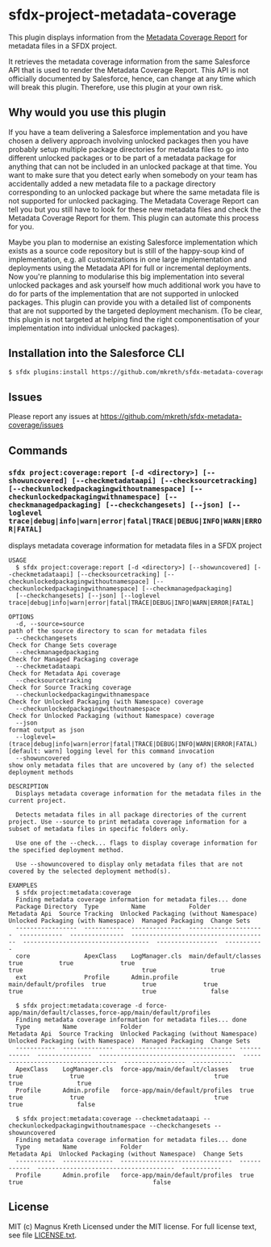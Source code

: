 # sfdx-project-metadata-coverage

This plugin displays information from the [Metadata Coverage Report](https://developer.salesforce.com/docs/metadata-coverage) for metadata files in a SFDX project.

It retrieves the metadata coverage information from the same Salesforce API that is used to render the Metadata Coverage Report. This API is not officially documented by Salesforce, hence, can change at any time which will break this plugin. Therefore, use this plugin at your own risk.

## Why would you use this plugin

If you have a team delivering a Salesforce implementation and you have chosen a delivery approach involving unlocked packages then you have probably setup multiple package directories for metadata files to go into different unlocked packages or to be part of a metadata package for anything that can not be included in an unlocked package at that time. You want to make sure that you detect early when somebody on your team has accidentally added a new metadata file to a package directory corresponding to an unlocked package but where the same metadata file is not supported for unlocked packaging.
The Metadata Coverage Report can tell you but you still have to look for these new metadata files and check the Metadata Coverage Report for them. This plugin can automate this process for you.

Maybe you plan to modernise an existing Salesforce implementation which exists as a source code repository but is still of the happy-soup kind of implementation, e.g. all customizations in one large implementation and deployments using the Metadata API for full or incremental deployments. Now you're planning to modularise this big implementation into several unlocked packages and ask yourself how much additional work you have to do for parts of the implementation that are not supported in unlocked packages. This plugin can provide you with a detailed list of components that are not supported by the targeted deployment mechanism. (To be clear, this plugin is not targeted at helping find the right componentisation of your implementation into individual unlocked packages).

## Installation into the Salesforce CLI

```bash
$ sfdx plugins:install https://github.com/mkreth/sfdx-metadata-coverage
```

## Issues

Please report any issues at https://github.com/mkreth/sfdx-metadata-coverage/issues

## Commands

<!-- commands -->

### `sfdx project:coverage:report [-d <directory>] [--showuncovered] [--checkmetadataapi] [--checksourcetracking] [--checkunlockedpackagingwithoutnamespace] [--checkunlockedpackagingwithnamespace] [--checkmanagedpackaging] [--checkchangesets] [--json] [--loglevel trace|debug|info|warn|error|fatal|TRACE|DEBUG|INFO|WARN|ERROR|FATAL]`

displays metadata coverage information for metadata files in a SFDX project

```
USAGE
  $ sfdx project:coverage:report [-d <directory>] [--showuncovered] [--checkmetadataapi] [--checksourcetracking] [--checkunlockedpackagingwithoutnamespace] [--checkunlockedpackagingwithnamespace] [--checkmanagedpackaging]
  [--checkchangesets] [--json] [--loglevel trace|debug|info|warn|error|fatal|TRACE|DEBUG|INFO|WARN|ERROR|FATAL]

OPTIONS
  -d, --source=source                                                               path of the source directory to scan for metadata files
  --checkchangesets                                                                 Check for Change Sets coverage
  --checkmanagedpackaging                                                           Check for Managed Packaging coverage
  --checkmetadataapi                                                                Check for Metadata Api coverage
  --checksourcetracking                                                             Check for Source Tracking coverage
  --checkunlockedpackagingwithnamespace                                             Check for Unlocked Packaging (with Namespace) coverage
  --checkunlockedpackagingwithoutnamespace                                          Check for Unlocked Packaging (without Namespace) coverage
  --json                                                                            format output as json
  --loglevel=(trace|debug|info|warn|error|fatal|TRACE|DEBUG|INFO|WARN|ERROR|FATAL)  [default: warn] logging level for this command invocation
  --showuncovered                                                                   show only metadata files that are uncovered by (any of) the selected deployment methods

DESCRIPTION
  Displays metadata coverage information for the metadata files in the current project.

  Detects metadata files in all package directories of the current project. Use --source to print metadata coverage information for a subset of metadata files in specific folders only.

  Use one of the --check... flags to display coverage information for the specified deployment method.

  Use --showuncovered to display only metadata files that are not covered by the selected deployment method(s).

EXAMPLES
  $ sfdx project:metadata:coverage
  Finding metadata coverage information for metadata files... done
  Package Directory  Type         Name            Folder                 Metadata Api  Source Tracking  Unlocked Packaging (without Namespace)  Unlocked Packaging (with Namespace)  Managed Packaging  Change Sets
  -----------------  -----------  --------------  ---------------------  ------------  ---------------  --------------------------------------  -----------------------------------  -----------------  -----------
  core               ApexClass    LogManager.cls  main/default/classes   true          true             true                                    true                                 true               true
  ext                Profile      Admin.profile   main/default/profiles  true          true             true                                    true                                 true               false

  $ sfdx project:metadata:coverage -d force-app/main/default/classes,force-app/main/default/profiles
  Finding metadata coverage information for metadata files... done
  Type         Name            Folder                           Metadata Api  Source Tracking  Unlocked Packaging (without Namespace)  Unlocked Packaging (with Namespace)  Managed Packaging  Change Sets
  -----------  --------------  -------------------------------  ------------  ---------------  --------------------------------------  -----------------------------------  -----------------  -----------
  ApexClass    LogManager.cls  force-app/main/default/classes   true          true             true                                    true                                 true               true
  Profile      Admin.profile   force-app/main/default/profiles  true          true             true                                    true                                 true               false

  $ sfdx project:metadata:coverage --checkmetadataapi --checkunlockedpackagingwithoutnamespace --checkchangesets --showuncovered
  Finding metadata coverage information for metadata files... done
  Type         Name            Folder                           Metadata Api  Unlocked Packaging (without Namespace)  Change Sets
  -----------  --------------  -------------------------------  ------------  --------------------------------------  -----------
  Profile      Admin.profile   force-app/main/default/profiles  true          true                                    false
```

<!-- commandsstop -->

## License

MIT (c) Magnus Kreth
Licensed under the MIT license. For full license text, see file [LICENSE.txt](LICENSE.txt).

